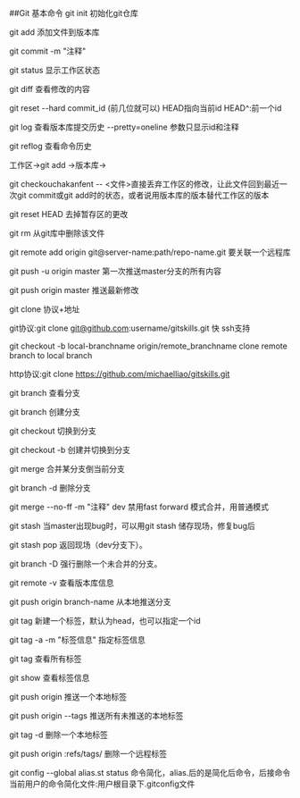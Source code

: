 ##Git 基本命令
git init 初始化git仓库

git add <file> 添加文件到版本库

git commit -m "注释"

git status 显示工作区状态

git diff 查看修改的内容

git reset --hard commit_id (前几位就可以) HEAD指向当前id HEAD^:前一个id

git log 查看版本库提交历史 --pretty=oneline 参数只显示id和注释

git reflog 查看命令历史

工作区->git add ->版本库->

git checkouchakanfent -- <文件>直接丢弃工作区的修改，让此文件回到最近一次git commit或git add时的状态，或者说用版本库的版本替代工作区的版本

git reset HEAD <file> 去掉暂存区的更改

git rm <file> 从git库中删除该文件

git remote add origin git@server-name:path/repo-name.git 要关联一个远程库

git push -u origin master 第一次推送master分支的所有内容

git push origin master  推送最新修改

git clone 协议+地址

git协议:git clone git@github.com:username/gitskills.git   快 ssh支持

git checkout -b local-branchname origin/remote_branchname  clone remote branch to local branch  

http协议:git clone https://github.com/michaelliao/gitskills.git

git branch 查看分支

git branch <name> 创建分支

git checkout <name> 切换到分支

git checkout -b <name> 创建并切换到分支

git merge <name> 合并某分支倒当前分支

git branch -d <name> 删除分支

git merge --no-ff -m "注释" dev 禁用fast forward 模式合并，用普通模式

git stash 当master出现bug时，可以用git stash 储存现场，修复bug后

git stash pop 返回现场（dev分支下）。

git branch -D <name> 强行删除一个未合并的分支。

git remote -v 查看版本库信息

git push origin branch-name 从本地推送分支

git tag <name> 新建一个标签，默认为head，也可以指定一个id

git tag -a <tagname> -m "标签信息" 指定标签信息

git tag 查看所有标签

git show <tagname> 查看标签信息

git push origin <tagname> 推送一个本地标签

git push origin --tags 推送所有未推送的本地标签

git tag -d <tagname>  删除一个本地标签

git push origin :refs/tags/<tagname> 删除一个远程标签

git config --global alias.st status  命令简化，alias.后的是简化后命令，后接命令当前用户的命令简化文件:用户根目录下.gitconfig文件
